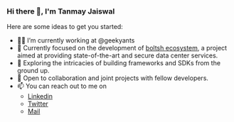 ### Hi there 👋, I'm Tanmay Jaiswal

Here are some ideas to get you started:

- 👨‍💻 I’m currently working at @geekyants
- 🔭 Currently focused on the development of [boltsh ecosystem](https://bolt.sh/), a project aimed at providing state-of-the-art and secure data center services.
- 🌱 Exploring the intricacies of building frameworks and SDKs from the ground up.
- 👯 Open to collaboration and joint projects with fellow developers.
- 📫 You can reach out to me on
  - [Linkedin](https://www.linkedin.com/in/tanmay-jaiswal-aa3580189/)
  - [Twitter](https://twitter.com/_tanmay22)
  - [Mail](mailto:tanmayjaiswal2201@gmail.com)
 
